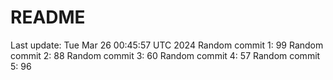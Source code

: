 # README

Last update: Tue Mar 26 00:45:57 UTC 2024
Random commit 1: 99
Random commit 2: 88
Random commit 3: 60
Random commit 4: 57
Random commit 5: 96
